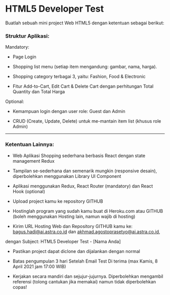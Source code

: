 
# HTML5 Developer Test

Buatlah sebuah mini project Web HTML5 dengan ketentuan sebagai berikut:


### Struktur Aplikasi:

Mandatory:

- Page Login

- Shopping list menu (setiap item mengandung: gambar, nama, harga).

- Shopping category terbagai 3, yaitu: Fashion, Food & Electronic

- Fitur Add-to-Cart, Edit Cart & Delete Cart dengan perhitungan Total Quantity dan Total Harga

Optional:

- Kemampuan login dengan user role: Guest dan Admin

- CRUD (Create, Update, Delete) untuk me-mantain item list (khusus role Admin)

--------------------------------------------------------

### Ketentuan Lainnya:

- Web Aplikasi Shopping sederhana berbasis React dengan state management Redux

- Tampilan se-sederhana dan semenarik mungkin (responsive desain), diperbolehkan menggunakan Library UI Component

- Aplikasi menggunakan Redux, React Router (mandatory) dan React Hook (optional)

- Upload project kamu ke repository GITHUB

- Hostinglah program yang sudah kamu buat di Heroku.com atau GITHUB (boleh menggunakan Hosting lain, namun wajib di hosting)

- Kirim URL Hosting Web dan Repository GITHUB kamu ke: bagus.hadi@ai.astra.co.id dan akhmad.agostoprasetyo@ai.astra.co.id,

dengan Subject: HTML5 Developer Test - [Nama Anda]

- Pastikan project dapat diclone dan dijalankan dengan normal

- Batas pengumpulan 3 hari Setelah Email Test Di terima (max Kamis, 8 April 2021 jam 17:00 WIB)

- Kerjakan secara mandiri dan sejujur-jujurnya. Diperbolehkan mengambil referensi (tolong cantukan jika memakai) namun tidak diperbolehkan copas!